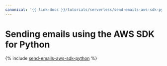 ```yaml
---
canonical: '{{ link-docs }}/tutorials/serverless/send-emails-aws-sdk-python.md'
---
```


# Sending emails using the AWS SDK for Python

{% include [send-emails-aws-sdk-python](../../_tutorials/serverless/send-emails-aws-sdk-python.md) %}
